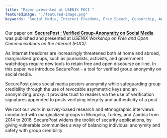 ```yaml
---
title: "Paper presented at USENIX FOCI "
featuredImage: "./featured-image.png"
keywords: "Social Media, Internet Freedoms, Free Speech, Censorship, Anonymity, ICTD."
---
```

Our paper on: **[SecurePost : Verified Group-Anonymity on Social Media](/papers/Nekrasov_2017_foci.pdf)** was published and presented at *USENIX Workshop on Free and Open Communications on the Internet (FOCI)*.

As Internet freedoms are increasingly threatened both at home and abroad, marginalized groups, such as journalists, activists, and government watchdogs require new tools to retain free and open discourse on-line. In this paper, we introduce SecurePost - a tool for verified group anonymity on social media. 

SecurePost gives social media posters anonymity while safeguarding group credibility through the use of revocable asymmetric keys and an anonymizing proxy. It provides trust to readers via the use of verification signatures appended to posts verifying integrity and authenticity of a post. 

We root our work in survey-based research and ethnographic interviews conducted with marginalized groups in Mongolia, Turkey, and Zambia from 2014 to 2016. SecurePost widens the toolkit of security applications, by giving
vulnerable communities a way of balancing individual anonymity and safety with group credibility
